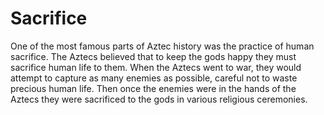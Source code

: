 # Sacrifice

One of the most famous parts of Aztec history was the practice of human
sacrifice. The Aztecs believed that to keep the gods happy they must sacrifice
human life to them. When the Aztecs went to war, they would attempt to capture
as many enemies as possible, careful not to waste precious human life. Then once
the enemies were in the hands of the Aztecs they were sacrificed to the gods in
various religious ceremonies.
